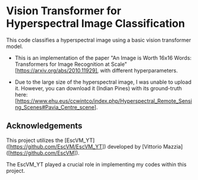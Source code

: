 # Vision Transformer for Hyperspectral Image Classification

This code classifies a hyperspectral image using a basic vision transformer model.

- This is an implementation of the paper "An Image is Worth 16x16 Words: Transformers for Image Recognition at Scale" [https://arxiv.org/abs/2010.11929], with different hyperparameters.

- Due to the large size of the hyperspectral image, I was unable to upload it. However, you can download it (Indian Pines) with its ground-truth here: [https://www.ehu.eus/ccwintco/index.php/Hyperspectral_Remote_Sensing_Scenes#Pavia_Centre_scene].


## Acknowledgements
This project utilizes the [EscVM_YT] ([https://github.com/EscVM/EscVM_YT]) developed by [Vittorio Mazzia] ([https://github.com/EscVM]).

The EscVM_YT played a crucial role in implementing my codes within this project.


